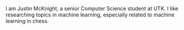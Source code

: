 I am Justin McKnight, a senior Computer Science student at UTK. I like researching topics in machine learning, especially related to machine learning in chess. 
